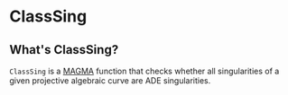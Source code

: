 # ClassSing

## What's ClassSing?

`ClassSing` is a [MAGMA](http://magma.maths.usyd.edu.au/magma/) function that checks whether all singularities of a given projective algebraic curve are ADE singularities.
